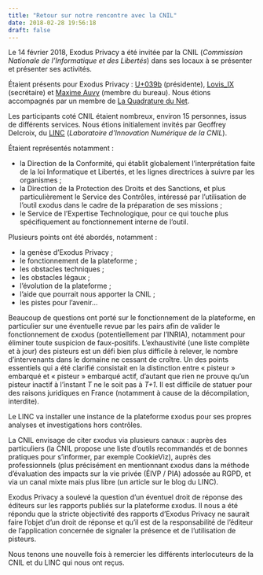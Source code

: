 ```yaml
---
title: "Retour sur notre rencontre avec la CNIL"
date: 2018-02-28 19:56:18
draft: false
---
```


Le 14 février 2018, Exodus Privacy a été invitée par la CNIL (_Commission Nationale de l’Informatique et des Libertés_) dans ses locaux à se présenter et présenter ses activités.

Étaient présents pour Exodus Privacy : [U+039b](https://esther.codes/about-me/) (présidente), [Lovis_IX](https://pleroma.tamanoir.foucry.net/users/LovisIX) (secrétaire) et [Maxime Auvy](https://open-freax.fr/ ) (membre du bureau). Nous étions accompagnés par un membre de [La Quadrature du Net](https://www.laquadrature.net/fr/).

Les participants coté CNIL étaient nombreux, environ 15 personnes, issus de différents services. Nous étions initialement invités par Geoffrey Delcroix, du [LINC](https://linc.cnil.fr/fr/propos-de-linc) (*Laboratoire d’Innovation Numérique de la CNIL*).

Étaient représentés notamment :

*  la Direction de la Conformité, qui établit globalement l’interprétation faite de la loi Informatique et Libertés, et les lignes directrices à suivre par les organismes ;
*  la Direction de la Protection des Droits et des Sanctions, et plus particulièrement le Service des Contrôles, intéressé par l’utilisation de l’outil εxodus dans le cadre de la préparation de ses missions ;
*  le Service de l’Expertise Technologique, pour ce qui touche plus spécifiquement au fonctionnement interne de l’outil.

Plusieurs points ont été abordés, notamment :

*  la genèse d’Exodus Privacy ;
*  le fonctionnement de la plateforme ;
*  les obstacles techniques ;
*  les obstacles légaux ;
*  l’évolution de la plateforme ;
*  l’aide que pourrait nous apporter la CNIL ;
*  les pistes pour l’avenir…

Beaucoup de questions ont porté sur le fonctionnement de la plateforme, en particulier sur une éventuelle revue par les pairs afin de valider le fonctionnement de εxodus (potentiellement par l’INRIA), notamment pour éliminer toute suspicion de faux-positifs. L’exhaustivité (une liste complète et à jour) des pisteurs est un défi bien plus difficile à relever, le nombre d’intervenants dans le domaine ne cessant de croître.
Un des points essentiels qui a été clarifié consistait en la distinction entre « pisteur » embarqué et « pisteur » embarqué actif, d’autant que rien ne prouve qu’un pisteur inactif à l’instant _T_ ne le soit pas à _T+1_. Il est difficile de statuer pour des raisons juridiques en France (notamment à cause de la décompilation, interdite).

Le LINC va installer une instance de la plateforme εxodus pour ses propres analyses et investigations hors contrôles.

La CNIL envisage de citer εxodus via plusieurs canaux : auprès des particuliers (la CNIL propose une liste d’outils recommandés et de bonnes pratiques pour s’informer, par exemple CookieViz), auprès des professionnels (plus précisément en mentionnant εxodus dans la méthode d’évaluation des impacts sur la vie privée (ÉIVP / PIA) adossée au RGPD, et via un canal mixte mais plus libre (un article sur le blog du LINC).

Exodus Privacy a soulevé la question d’un éventuel droit de réponse des éditeurs sur les rapports publiés sur la plateforme εxodus. Il nous a été répondu que la stricte objectivité des rapports d’Exodus Privacy ne saurait faire l’objet d’un droit de réponse et qu’il est de la responsabilité de l’éditeur de l’application concernée de signaler la présence et de l’utilisation de pisteurs.

Nous tenons une nouvelle fois à remercier les différents interlocuteurs de la CNIL et du LINC qui nous ont reçus.
